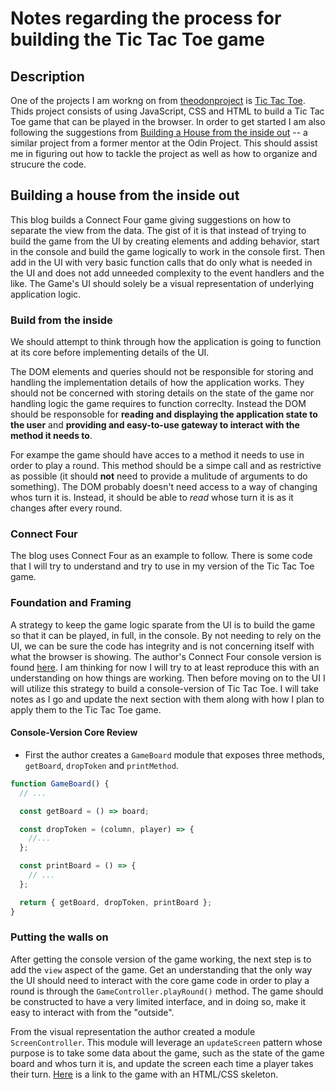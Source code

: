 # Notes regarding the process for building the Tic Tac Toe game

## Description

One of the projects I am workng on from [theodonproject](theodinproject.com) is [Tic Tac Toe](https://www.theodinproject.com/lessons/node-path-javascript-tic-tac-toe). Thids project consists of using JavaScript, CSS and HTML to build a Tic Tac Toe game that can be played in the browser. In order to get started I am also following the suggestions from [Building a House from the inside out](https://www.ayweb.dev/blog/building-a-house-from-the-inside-out) -- a similar project from a former mentor at the Odin Project. This should assist me in figuring out how to tackle the project as well as how to organize and strucure the code.

## Building a house from the inside out

This blog builds a Connect Four game giving suggestions on how to separate the view from the data. The gist of it is that instead of trying to build the game from the UI by creating elements and adding behavior, start in the console and build the game logically to work in the console first. Then add in the UI with very basic function calls that do only what is needed in the UI and does not add unneeded complexity to the event handlers and the like. The Game's UI should solely be a visual representation of underlying application logic.

### Build from the inside

We should attempt to think through how the application is going to function at its core before implementing details of the UI.

The DOM elements and queries should not be responsible for storing and handling the implementation details of how the application works. They should not be concerned with storing details on the state of the game nor handling logic the game requires to function correclty. Instead the DOM should be responsoble for **reading and displaying the application state to the user** and **providing and easy-to-use gateway to interact with the method it needs to**.

For exampe the game should have acces to a method it needs to use in order to play a round. This method should be a simpe call and as restrictive as possible (it should **not** need to provide a mulitude of arguments to do something). The DOM probably doesn't need access to a way of changing whos turn it is. Instead, it should be able to _read_ whose turn it is as it changes after every round.

### Connect Four

The blog uses Connect Four as an example to follow. There is some code that I will try to understand and try to use in my version of the Tic Tac Toe game.

### Foundation and Framing

A strategy to keep the game logic sparate from the UI is to build the game so that it can be played, in full, in the console. By not needing to rely on the UI, we can be sure the code has integrity and is not concerning itself with what the browser is showing. The author's Connect Four console version is found [here](https://replit.com/@40percentzinc/ConnectFourConsole#script.js). I am thinking for now I will try to at least reproduce this with an understanding on how things are working. Then before moving on to the UI I will utilize this strategy to build a console-version of Tic Tac Toe. I will take notes as I go and update the next section with them along with how I plan to apply them to the Tic Tac Toe game.

#### Console-Version Core Review

- First the author creates a `GameBoard` module that exposes three methods, `getBoard`, `dropToken` and `printMethod`.

```js
function GameBoard() {
  // ...

  const getBoard = () => board;

  const dropToken = (column, player) => {
    //...
  };

  const printBoard = () => {
    // ...
  };

  return { getBoard, dropToken, printBoard };
}
```

### Putting the walls on

After getting the console version of the game working, the next step is to add the `view` aspect of the game. Get an understanding that the only way the UI should need to interact with the core game code in order to play a round is through the `GameController.playRound()` method. The game should be constructed to have a very limited interface, and in doing so, make it easy to interact with from the "outside".

From the visual representation the author created a module `ScreenController`. This module will leverage an `updateScreen` pattern whose purpose is to take some data about the game, such as the state of the game board and whos turn it is, and update the screen each time a player takes their turn. [Here](https://replit.com/@40percentzinc/ConnectFourWithDOMSkeleton) is a link to the game with an HTML/CSS skeleton.
